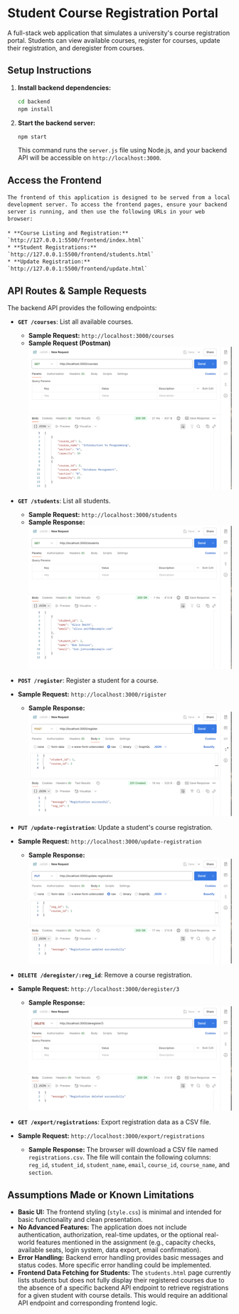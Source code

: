# Student Course Registration Portal

A full-stack web application that simulates a university's course registration portal. Students can view available courses, register for courses, update their registration, and deregister from courses.

## Setup Instructions

1.  **Install backend dependencies:**
    ```bash
    cd backend
    npm install
    ```
2.  **Start the backend server:**
    ```bash
    npm start
    ```
    This command runs the `server.js` file using Node.js, and your backend API will be accessible on `http://localhost:3000`.

## Access the Frontend

    The frontend of this application is designed to be served from a local development server. To access the frontend pages, ensure your backend server is running, and then use the following URLs in your web browser:

    * **Course Listing and Registration:** `http://127.0.0.1:5500/frontend/index.html`
    * **Student Registrations:** `http://127.0.0.1:5500/frontend/students.html`
    * **Update Registration:** `http://127.0.0.1:5500/frontend/update.html`


## API Routes & Sample Requests

The backend API provides the following endpoints:

* **`GET /courses`**: List all available courses.
    * **Sample Request:** `http://localhost:3000/courses`
    * **Sample Request (Postman)**
    ![Get Courses Request in Postman](sample_output/postman_get_courses.png)


* **`GET /students`**: List all students.
    * **Sample Request:** `http://localhost:3000/students`
    * **Sample Response:**
    ![Get Courses Request in Postman](sample_output/postman_get_all_students.png)


* **`POST /register`**: Register a student for a course.
* **Sample Request:** `http://localhost:3000/rigister`
    * **Sample Response:**
    ![Get Courses Request in Postman](sample_output/postman_post_register.png)


* **`PUT /update-registration`**: Update a student's course registration.
* **Sample Request:** `http://localhost:3000/update-registration`
    * **Sample Response:**
    ![Get Courses Request in Postman](sample_output/postman_put_registration.png)

* **`DELETE /deregister/:reg_id`**: Remove a course registration.
* **Sample Request:** `http://localhost:3000/deregister/3`
    * **Sample Response:**
    ![Get Courses Request in Postman](sample_output/postman_delete_registration.png)

* **`GET /export/registrations`**: Export registration data as a CSV file.
* **Sample Request:** `http://localhost:3000/export/registrations`
    * **Sample Response:**
        The browser will download a CSV file named `registrations.csv`. The file will contain the following columns: `reg_id`, `student_id`, `student_name`, `email`, `course_id`, `course_name`, and `section`.


## Assumptions Made or Known Limitations

* **Basic UI:** The frontend styling (`style.css`) is minimal and intended for basic functionality and clean presentation.
* **No Advanced Features:** The application does not include authentication, authorization, real-time updates, or the optional real-world features mentioned in the assignment (e.g., capacity checks, available seats, login system, data export, email confirmation).
* **Error Handling:** Backend error handling provides basic messages and status codes. More specific error handling could be implemented.
* **Frontend Data Fetching for Students:** The `students.html` page currently lists students but does not fully display their registered courses due to the absence of a specific backend API endpoint to retrieve registrations for a given student with course details. This would require an additional API endpoint and corresponding frontend logic.